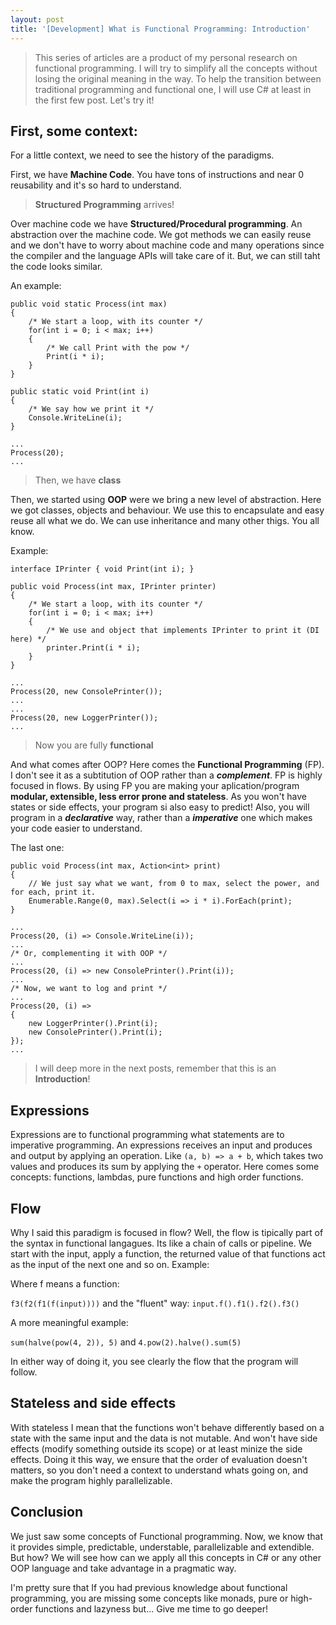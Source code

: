 ```yaml
---
layout: post
title: '[Development] What is Functional Programming: Introduction'
---
```


> This series of articles are a product of my personal research on functional programming. 
I will try to simplify all the concepts without losing the original meaning in the way.
To help the transition between traditional programming and functional one, I will use C# at least
in the first few post.
Let's try it!

<!--more-->

## First, some context:

For a little context, we need to see the history of the paradigms. 

First, we have **Machine Code**. You have tons of instructions and near 0 reusability
and it's so hard to understand.

> **Structured Programming** arrives!

Over machine code we have **Structured/Procedural programming**. An abstraction
over the machine code. We got methods we can easily reuse and we
don't have to worry about machine code and many operations since the compiler
and the language APIs will take care of it. But, we can still taht the code looks similar.

An example:

    public void static Process(int max)
    {
        /* We start a loop, with its counter */
        for(int i = 0; i < max; i++)
        {
            /* We call Print with the pow */
            Print(i * i);
        }
    }

    public static void Print(int i)
    {
        /* We say how we print it */
        Console.WriteLine(i);
    }

    ...
    Process(20);
    ...

> Then, we have **class**

Then, we started using **OOP** were we bring a new level of abstraction. Here we got classes,
objects and behaviour. We use this to encapsulate and easy reuse all what we do. We can use inheritance
and many other thigs. You all know.

Example:

    interface IPrinter { void Print(int i); }

    public void Process(int max, IPrinter printer)
    {
        /* We start a loop, with its counter */
        for(int i = 0; i < max; i++)
        {
            /* We use and object that implements IPrinter to print it (DI here) */
            printer.Print(i * i);
        }
    }

    ...
    Process(20, new ConsolePrinter());
    ...
    ...
    Process(20, new LoggerPrinter());
    ...

> Now you are fully **functional**

And what comes after OOP? Here comes the **Functional Programming** (FP). I don't see it as a
subtitution of OOP rather than a _**complement**_. FP is highly focused
in flows. By using FP you are making your aplication/program **modular, extensible, less error prone
and stateless**. As you won't have states or side effects, your program si also easy to predict!
Also, you will program in a _**declarative**_ way, rather than a _**imperative**_ one which makes your 
code easier to understand.

The last one:

    public void Process(int max, Action<int> print)
    {
        // We just say what we want, from 0 to max, select the power, and for each, print it.
        Enumerable.Range(0, max).Select(i => i * i).ForEach(print);
    }

    ...
    Process(20, (i) => Console.WriteLine(i));
    ...
    /* Or, complementing it with OOP */
    ...
    Process(20, (i) => new ConsolePrinter().Print(i));
    ...
    /* Now, we want to log and print */ 
    ...
    Process(20, (i) => 
    { 
        new LoggerPrinter().Print(i);
        new ConsolePrinter().Print(i);
    });
    ...  

> I will deep more in the next posts, remember that this is an **Introduction**!

## Expressions

Expressions are to functional programming what statements are to imperative programming.
An expressions receives an input and produces and output by applying an operation.
Like ``(a, b) => a + b``, which takes two values and produces its sum by applying the
``+`` operator. Here comes some concepts: functions, lambdas, pure functions and 
high order functions.

## Flow

Why I said this paradigm is focused in flow? Well, the flow is tipically part
of the syntax in functional langagues. Its like a chain of calls or pipeline. We start 
with the input, apply a function, the returned value of that functions act as the input 
of the next one and so on. Example:

Where f means a function: 

``f3(f2(f1(f(input))))`` and the "fluent" way: ``input.f().f1().f2().f3()``

A more meaningful example:

``sum(halve(pow(4, 2)), 5)`` and ``4.pow(2).halve().sum(5)``

In either way of doing it, you see clearly the flow that the program will follow. 

## Stateless and side effects

With stateless I mean that the functions won't behave differently based on a state 
with the same input and the data is not mutable. And won't have 
side effects (modify something outside its scope) or at least minize the side effects.
Doing it this way, we ensure that the order of evaluation doesn't matters, 
so you don't need a context to understand whats going on, and 
make the program highly parallelizable.

## Conclusion

We just saw some concepts of Functional programming. Now, we know that it provides
simple, predictable, understable, parallelizable and extendible. But how? We will
see how can we apply all this concepts in C# or any other OOP language and take
advantage in a pragmatic way.

I'm pretty sure that If you had previous knowledge about functional programming,
you are missing some concepts like monads, pure or high-order functions and lazyness but...
Give me time to go deeper!
